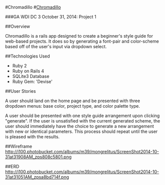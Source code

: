 #Chromadillo
#[Chromadillo](http://chromadillo.herokuapp.com/)

 ###GA WDI DC 3 October 31, 2014: Project 1

 ##Overview

 Chromadillo is a rails app designed to create a beginner's style guide for web-based projects. It does so by generating a font-pair and color-scheme based off of the user's input via dropdown select.

 ##Technologies Used

 - Ruby 2
 - Ruby on Rails 4
 - SQLite3 Database
 - Ruby Gem: 'Devise'


 ##User Stories

 A user should land on the home page and be presented with three dropdown menus: base color, project type, and color palette type.

 A user should be presented with one style guide arrangement upon clicking "generate". If the user is unsatisfied with the current generated scheme, the user should immediately have the choice to generate a new arrangement with new or identical parameters. This process should repeat until the user is pleased with the results.

##Wireframe
http://i100.photobucket.com/albums/m39/mongrelitus/ScreenShot2014-10-31at31908AM_zps808c5801.png

##ERD
http://i100.photobucket.com/albums/m39/mongrelitus/ScreenShot2014-10-31at31051AM_zpsa8bd714f.png
